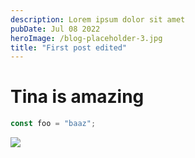 ```yaml
---
description: Lorem ipsum dolor sit amet
pubDate: Jul 08 2022
heroImage: /blog-placeholder-3.jpg
title: "First post edited"
---
```


# Tina is amazing

```javascript
const foo = "baaz";
```

![](</Screenshot 2024-07-01 at 2.50.54 PM.png>)
